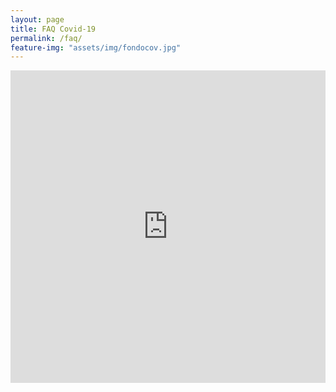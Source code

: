 ```yaml
---
layout: page
title: FAQ Covid-19
permalink: /faq/
feature-img: "assets/img/fondocov.jpg"
---
```




<embed src="https://drive.google.com/viewerng/
viewer?embedded=true&url=http://www.cadus.us.es/Documents/General/Preguntas-y-Respuestas-sobre-la-Universidad-durante-el-COVID-19.pdf" width="100%" height="500">

